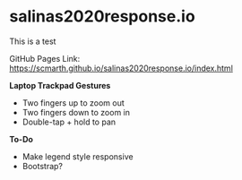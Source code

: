 # salinas2020response.io

This is a test

GitHub Pages Link: https://scmarth.github.io/salinas2020response.io/index.html

**Laptop Trackpad Gestures**
* Two fingers up to zoom out
* Two fingers down to zoom in
* Double-tap + hold to pan

**To-Do**

* Make legend style responsive
* Bootstrap?
